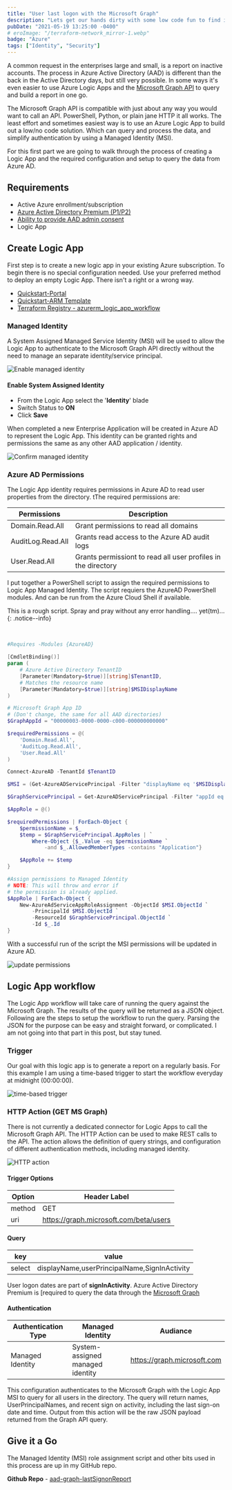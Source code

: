 ```yaml
---
title: "User last logon with the Microsoft Graph"
description: "Lets get our hands dirty with some low code fun to find in active users in Azure Active Directory."
pubDate: "2021-05-19 13:25:00 -0400"
# eroImage: "/terraform-network_mirror-1.webp"
badge: "Azure"
tags: ["Identity", "Security"]
---
```


A common request in the enterprises large and small, is a report on inactive accounts. The process in Azure Active Directory (AAD) is different than the back in the Active Directory days, but still very possible. In some ways it's even easier to use Azure Logic Apps and the [Microsoft Graph API][graph-api] to query and build a report in one go.

The Microsoft Graph API is compatible with just about any way you would want to call an API. PowerShell, Python, or plain jane HTTP it all works. The least effort and sometimes easiest way is to use an Azure Logic App to build out a low/no code solution. Which can query and process the data, and simplify authentication by using a Managed Identity (MSI).

For this first part we are going to walk through the process of creating a Logic App and the required configuration and setup to query the data from Azure AD.

## Requirements

- Active Azure enrollment/subscription
- [Azure Active Directory Premium (P1/P2)][aadp-signinactivity]
- [Ability to provide AAD admin consent][admin-consent]
- Logic App

## Create Logic App

First step is to create a new logic app in your existing Azure subscription. To begin there is no special configuration needed. Use your preferred method to deploy an empty Logic App. There isn't a right or a wrong way.

- [Quickstart-Portal][qs-portal]
- [Quickstart-ARM Template][qs-arm-template]
- [Terraform Registry - azurerm_logic_app_workflow][qs-tf]

### Managed Identity

A System Assigned Managed Service Identity (MSI) will be used to allow the Logic App to authenticate to the Microsoft Graph API directly without the need to manage an separate identity/service principal.

![Enable managed identity](/post_img/2021-05-19-lastlogon/la-msi-enable.png)

#### Enable System Assigned Identity

- From the Logic App select the '**Identity**' blade
- Switch Status to **ON**
- Click **Save**

When completed a new Enterprise Application will be created in Azure AD to represent the Logic App. This identity can be granted rights and permissions the same as any other AAD application / identity.

![Confirm managed identity](/post_img/2021-05-19-lastlogon/la-msi-entapp.png)

### Azure AD Permissions

The Logic App identity requires permissions in Azure AD to read user properties from the directory. tThe required permissions are:

|Permissions|Description|
|---|---|
|Domain.Read.All|Grant permissions to read all domains|
|AuditLog.Read.All|Grants read access to the Azure AD audit logs|
|User.Read.All|Grants permissiont to read all user profiles in the directory|

I put together a PowerShell script to assign the required permissions to Logic App Managed Identity. The script requiers the AzureAD PowerShell modules. And can be run from the Azure Cloud Shell if available.

This is a rough script. Spray and pray without any error handling.... yet(tm)...
{: .notice--info}

<br />

```powershell
#Requires -Modules {AzureAD}

[CmdletBinding()]
param (
    # Azure Active Directory TenantID
    [Parameter(Mandatory=$true)][string]$TenantID, 
    # Matches the resource name         
    [Parameter(Mandatory=$true)][string]$MSIDisplayName     
)

# Microsoft Graph App ID 
# (Don't change, the same for all AAD directories)
$GraphAppId = "00000003-0000-0000-c000-000000000000"

$requiredPermissions = @(
    'Domain.Read.All',
    'AuditLog.Read.All',
    'User.Read.All'
)

Connect-AzureAD -TenantId $TenantID

$MSI = (Get-AzureADServicePrincipal -Filter "displayName eq '$MSIDisplayName'")

$GraphServicePrincipal = Get-AzureADServicePrincipal -Filter "appId eq '$GraphAppId'"

$AppRole = @()

$requiredPermissions | ForEach-Object {
    $permissionName = $_
    $temp = $GraphServicePrincipal.AppRoles | `
        Where-Object {$_.Value -eq $permissionName `
            -and $_.AllowedMemberTypes -contains "Application"}

    $AppRole += $temp
}

#Assign permissions to Managed Identity
# NOTE: This will throw and error if 
# the permission is already applied. 
$AppRole | ForEach-Object {
    New-AzureAdServiceAppRoleAssignment -ObjectId $MSI.ObjectId `
        -PrincipalId $MSI.ObjectId `
        -ResourceId $GraphServicePrincipal.ObjectId `
        -Id $_.Id
}
```

With a successful run of the script the MSI permissions will be updated in Azure AD.

![update permissions](/post_img/2021-05-19-lastlogon/la-msi-aadperms.png)

## Logic App workflow

The Logic App workflow will take care of running the query against the Microsoft Graph. The results of the query will be returned as a JSON object. Following are the steps to setup the workflow to run the query. Parsing the JSON for the purpose can be easy and straight forward, or complicated. I am not going into that part in this post, but stay tuned.

### Trigger

Our goal with this logic app is to generate a report on a regularly basis. For this example I am using a time-based trigger to start the workflow everyday at midnight (00:00:00).

![time-based trigger](/post_img/2021-05-19-lastlogon/la-wf-trigger.png)

### HTTP Action (GET MS Graph)

There is not currently a dedicated connector for Logic Apps to call the Microsoft Graph API. The HTTP Action can be used to make REST calls to the API. The action allows the definition of query strings, and configuration of different authentication methods, including managed identity.

![HTTP action](/post_img/2021-05-19-lastlogon/la-wf-http.png)

#### Trigger Options

|**Option**|Header Label|
|---|---|
|method|GET|
|uri|https://graph.microsoft.com/beta/users|

#### Query

|key|value|
|---|---|
|select|displayName,userPrincipalName,SignInActivity|

<p class="note">User logon dates are part of <b>signInActivity</b>. Azure Active Directory Premium is [required to query the data through the <a href="https://docs.microsoft.com/en-us/azure/active-directory/reports-monitoring/">Microsoft Graph</a></p>


#### Authentication

|Authentication Type|Managed Identity|Audiance|
|---|---|---|
|Managed Identity|System-assigned managed identity|https://graph.microsoft.com|

This configuration authenticates to the Microsoft Graph with the Logic App MSI to query for all users in the directory. The query will return names, UserPrincipalNames, and recent sign on activity, including the last sign-on date and time. Output from this action will be the raw JSON payload returned from the Graph API query.

## Give it a Go

The Managed Identity (MSI) role assignment script and other bits used in this process are up in my GitHub repo.

**Github Repo** - [aad-graph-lastSignonReport][github-repo]

[qs-portal]: https://docs.microsoft.com/en-us/azure/logic-apps/quickstart-create-first-logic-app-workflow
[qs-arm-template]:https://docs.microsoft.com/en-us/azure/logic-apps/quickstart-create-deploy-azure-resource-manager-template?tabs=azure-portal
[qs-tf]:https://registry.terraform.io/providers/hashicorp/azurerm/latest/docs/resources/logic_app_workflow
[admin-consent]:https://docs.microsoft.com/en-us/azure/active-directory/manage-apps/grant-admin-consent#prerequisites
[graph-api]:https://docs.microsoft.com/en-us/graph/overview
[github-repo]:https://github.com/hibbertda/aad-graph-lastSignonReport
[aadp-signinactivity]:https://docs.microsoft.com/en-us/azure/active-directory/reports-monitoring/concept-all-sign-ins#what-azure-ad-license-do-you-need
